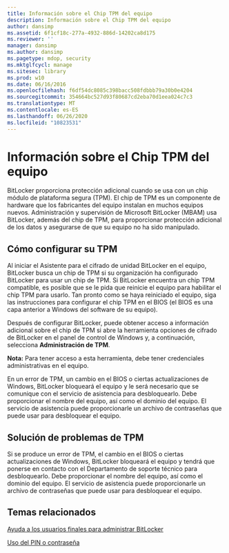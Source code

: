 ```yaml
---
title: Información sobre el Chip TPM del equipo
description: Información sobre el Chip TPM del equipo
author: dansimp
ms.assetid: 6f1cf18c-277a-4932-886d-14202ca8d175
ms.reviewer: ''
manager: dansimp
ms.author: dansimp
ms.pagetype: mdop, security
ms.mktglfcycl: manage
ms.sitesec: library
ms.prod: w10
ms.date: 06/16/2016
ms.openlocfilehash: f6df54dc8085c398bacc508fdbbb79a30b0e4204
ms.sourcegitcommit: 354664bc527d93f80687cd2eba70d1eea024c7c3
ms.translationtype: MT
ms.contentlocale: es-ES
ms.lasthandoff: 06/26/2020
ms.locfileid: "10823531"
---
```

# Información sobre el Chip TPM del equipo


BitLocker proporciona protección adicional cuando se usa con un chip módulo de plataforma segura (TPM). El chip de TPM es un componente de hardware que los fabricantes del equipo instalan en muchos equipos nuevos. Administración y supervisión de Microsoft BitLocker (MBAM) usa BitLocker, además del chip de TPM, para proporcionar protección adicional de los datos y asegurarse de que su equipo no ha sido manipulado.

## Cómo configurar su TPM


Al iniciar el Asistente para el cifrado de unidad BitLocker en el equipo, BitLocker busca un chip de TPM si su organización ha configurado BitLocker para usar un chip de TPM. Si BitLocker encuentra un chip TPM compatible, es posible que se le pida que reinicie el equipo para habilitar el chip TPM para usarlo. Tan pronto como se haya reiniciado el equipo, siga las instrucciones para configurar el chip TPM en el BIOS (el BIOS es una capa anterior a Windows del software de su equipo).

Después de configurar BitLocker, puede obtener acceso a información adicional sobre el chip de TPM si abre la herramienta opciones de cifrado de BitLocker en el panel de control de Windows y, a continuación, selecciona **Administración de TPM**.

**Nota:**  Para tener acceso a esta herramienta, debe tener credenciales administrativas en el equipo.

 

En un error de TPM, un cambio en el BIOS o ciertas actualizaciones de Windows, BitLocker bloqueará el equipo y le será necesario que se comunique con el servicio de asistencia para desbloquearlo. Debe proporcionar el nombre del equipo, así como el dominio del equipo. El servicio de asistencia puede proporcionarle un archivo de contraseñas que puede usar para desbloquear el equipo.

## Solución de problemas de TPM


Si se produce un error de TPM, el cambio en el BIOS o ciertas actualizaciones de Windows, BitLocker bloqueará el equipo y tendrá que ponerse en contacto con el Departamento de soporte técnico para desbloquearlo. Debe proporcionar el nombre del equipo, así como el dominio del equipo. El servicio de asistencia puede proporcionarle un archivo de contraseñas que puede usar para desbloquear el equipo.

## Temas relacionados


[Ayuda a los usuarios finales para administrar BitLocker](helping-end-users-manage-bitlocker.md)

[Uso del PIN o contraseña](using-your-pin-or-password.md)

 

 





